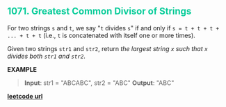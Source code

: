 <h2 style="color:#0C9;">1071. Greatest Common Divisor of Strings</h2>

For two strings `s` and `t`, we say "`t` divides `s`" if and only if `s = t + t + t + ... + t + t` (i.e., `t` is concatenated with itself one or more times).

Given two strings `str1` and `str2`, return *the largest string `x` such that `x` divides both `str1` and `str2`*.

**EXAMPLE**
> **Input**: str1 = "ABCABC", str2 = "ABC"
**Output**: "ABC"

**[leetcode url](https://leetcode.com/problems/greatest-common-divisor-of-strings/description/)**
